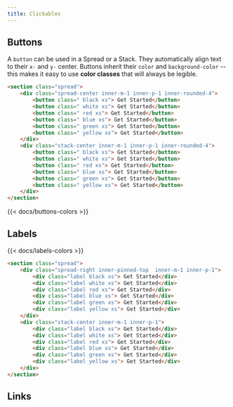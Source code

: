 ```yaml
---
title: Clickables
---
```


## Buttons

A `button` can be used in a Spread or a Stack. They automatically align text to their `x-` and `y-`  center. Buttons inherit their `color` and `background-color` -- this makes it easy to use **color classes** that will always be legible. 

```html
<section class="spread"> 
    <div class="spread-center inner-m-1 inner-p-1 inner-rounded-4">
        <button class=" black xs"> Get Started</button>
        <button class=" white xs"> Get Started</button>
        <button class=" red xs"> Get Started</button>
        <button class=" blue xs"> Get Started</button>
        <button class=" green xs"> Get Started</button>
        <button class=" yellow xs"> Get Started</button>
    </div>
    <div class="stack-center inner-m-1 inner-p-1 inner-rounded-4">
        <button class=" black xs"> Get Started</button>
        <button class=" white xs"> Get Started</button>
        <button class=" red xs"> Get Started</button>
        <button class=" blue xs"> Get Started</button>
        <button class=" green xs"> Get Started</button>
        <button class=" yellow xs"> Get Started</button>
    </div>
</section>
```

{{< docs/buttons-colors >}}

## Labels 

{{< docs/labels-colors >}}

```html
<section class="spread"> 
    <div class="spread-right inner-pinned-top  inner-m-1 inner-p-1">
        <div class="label black xs"> Get Started</div>
        <div class="label white xs"> Get Started</div>
        <div class="label red xs"> Get Started</div>
        <div class="label blue xs"> Get Started</div>
        <div class="label green xs"> Get Started</div>
        <div class="label yellow xs"> Get Started</div>
    </div>
    <div class="stack-center inner-m-1 inner-p-1">
        <div class="label black xs"> Get Started</div>
        <div class="label white xs"> Get Started</div>
        <div class="label red xs"> Get Started</div>
        <div class="label blue xs"> Get Started</div>
        <div class="label green xs"> Get Started</div>
        <div class="label yellow xs"> Get Started</div>
    </div>
</section> 
```

## Links 
